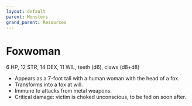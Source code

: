 ```yaml
---
layout: default
parent: Monsters
grand_parent: Resources
---
```

# Foxwoman
6 HP, 12 STR, 14 DEX, 11 WIL, teeth (d6), claws (d8+d8)
- Appears as a 7-foot tall with a human woman with the head of a fox.
- Transforms into a fox at will.
- Immune to attacks from metal weapons.
- Critical damage: victim is choked unconscious, to be fed on soon after.
